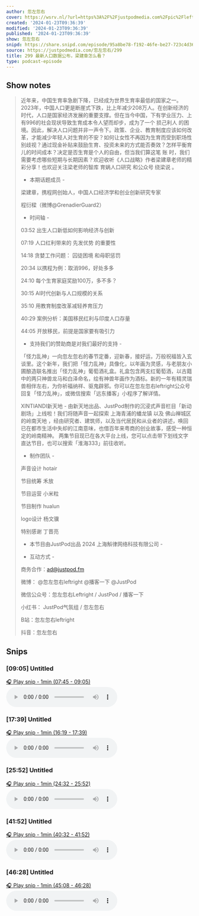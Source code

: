 ```yaml
---
author: 忽左忽右
cover: https://wsrv.nl/?url=https%3A%2F%2Fjustpodmedia.com%2Fpic%2Fleftrightlogo.png&w=200&h=200
created: '2024-01-23T09:36:39'
modified: '2024-01-23T09:36:39'
published: '2024-01-23T09:36:39'
show: 忽左忽右
snipd: https://share.snipd.com/episode/95a8be78-f192-46fe-be27-723c4d369737
source: https://justpodmedia.com/忽左忽右/299
title: 299 最新人口数据公布，梁建章怎么看？
type: podcast-episode
---
```



## Show notes
> 近年来，中国生育率急剧下降，已经成为世界生育率最低的国家之一。2023年，中国人口更是断崖式下跌，比上年减少208万人。在创新经济的时代，人口是国家经济发展的重要支撑。但在当今中国，下有学业压力、上有996的社会现状导致生育成本令人望而却步，成为了一个 损己利人 的困境。因此，解决人口问题并非一声令下。政策、企业、教育制度应该如何改革，才能减少年轻人对生育的不安？如何让女性不再因为生育而受到职场性别歧视？通过现金补贴来鼓励生育、投资未来的方式能否奏效？怎样平衡育儿的时间成本？决定是否生育是个人的自由，但当我们算这笔 账 时，我们需要考虑哪些短期与长期因素？欢迎收听《人口战略》作者梁建章老师的精彩分享！也欢迎关注梁老师的智库 育娲人口研究 和公众号 绕梁说 。 
> 
> 
> - 本期话题成员 -
> 
> 
> 梁建章，携程网创始人，中国人口经济学和创业创新研究专家 
> 
> 程衍樑（微博@GrenadierGuard2）
> 
> 
> - 时间轴 -
> 
> 03:52 出生人口新低如何影响经济与创新
> 
> 07:19 人口红利带来的 先发优势 的重要性
> 
> 14:18 贪婪工作问题： 囚徒困境 和母职惩罚
> 
> 20:34 以携程为例：取消996，好处多多
> 
> 24:10 每个生育家庭奖励100万，多不多？
> 
> 30:15 AI时代创新与人口规模的关系
> 
> 35:10 用教育制度改革减轻养育压力
> 
> 40:29 案例分析：美国移民红利与印度人口存量
> 
> 44:05 开放移民，前提是国家要有吸引力
> 
> 
> - 支持我们的赞助商是对我们最好的支持 - 
> 
> 「怪力乱神」一向忽左忽右的春节定番，迎新春，接好运，万般祝福皆入玄谈里。这个新年，我们把「怪力乱神」具像化，以年画为灵感，与老朋友小圃酿造联名推出「怪力乱神」葡萄酒礼盒。礼盒包含两支红葡萄酒，以古籍中的两只神兽龙马和白泽命名，绘有神兽年画作为酒标。新的一年有精灵瑞兽相伴左右，为你祈福纳祥、驱鬼辟邪。你可以在忽左忽右leftright公众号回复「怪力乱神」，或微信搜索「远东播客」小程序了解详情。
> 
> XINTIANDI新天地  - 由新天地出品、JustPod制作的沉浸式声音栏目「新动剧场」上线啦！我们将随声音一起探索 上海青浦的蟠龙镇 以及 佛山禅城区的岭南天地 ，经由研究者、建筑师，以及当代居民和从业者的讲述，唤回已在都市生活中失却的江南意味，也借百年来粤商的创业故事，感受一种恒定的岭南精神。 两集节目现已在各大平台上线，您可以点击带下划线文字直达节目，也可以搜索「淮海333」前往收听。
> 
> 
> - 制作团队 -
> 
> 声音设计 hotair
> 
> 节目统筹 禾放
> 
> 节目运营 小米粒
> 
> 节目制作 hualun
> 
> logo设计 杨文骥
> 
> 特别感谢 丁晋亮
> 
> 
> - 本节目由JustPod出品   2024 上海斛律网络科技有限公司 -
> 
> 
> - 互动方式 -
> 
> 商务合作：ad@justpod.fm
> 
> 微博： @忽左忽右leftright   @播客一下   @JustPod  
> 
> 微信公众号：忽左忽右Leftright / JustPod / 播客一下
> 
> 小红书： JustPod气氛组  /  忽左忽右 
> 
> B站：忽左忽右leftright
> 
> 抖音：忽左忽右

## Snips
### [09:05] Untitled
[🎧 Play snip - 1min️ (07:45 - 09:05)](https://share.snipd.com/snip/f13dc420-44c1-4dd0-b675-cea6b49bdd0a)
<audio controls> <source src="https://dts.podtrac.com/redirect.mp3/justpodmedia.com/audio/left-right/leftright-ep299-20240123.mp3#t=07:45,09:05"> </audio>
### [17:39] Untitled
[🎧 Play snip - 1min️ (16:19 - 17:39)](https://share.snipd.com/snip/2127e7a0-4e47-457c-a158-cacf3868bb17)
<audio controls> <source src="https://dts.podtrac.com/redirect.mp3/justpodmedia.com/audio/left-right/leftright-ep299-20240123.mp3#t=16:19,17:39"> </audio>
### [25:52] Untitled
[🎧 Play snip - 1min️ (24:32 - 25:52)](https://share.snipd.com/snip/ca81283e-d335-4233-bbc4-67c05b8b51bd)
<audio controls> <source src="https://dts.podtrac.com/redirect.mp3/justpodmedia.com/audio/left-right/leftright-ep299-20240123.mp3#t=24:32,25:52"> </audio>
### [41:52] Untitled
[🎧 Play snip - 1min️ (40:32 - 41:52)](https://share.snipd.com/snip/7ae2a71d-5182-49b0-a19c-3e679c943e2d)
<audio controls> <source src="https://dts.podtrac.com/redirect.mp3/justpodmedia.com/audio/left-right/leftright-ep299-20240123.mp3#t=40:32,41:52"> </audio>
### [46:28] Untitled
[🎧 Play snip - 1min️ (45:08 - 46:28)](https://share.snipd.com/snip/e9981954-6639-45eb-b705-58ec0965811e)
<audio controls> <source src="https://dts.podtrac.com/redirect.mp3/justpodmedia.com/audio/left-right/leftright-ep299-20240123.mp3#t=45:08,46:28"> </audio>
